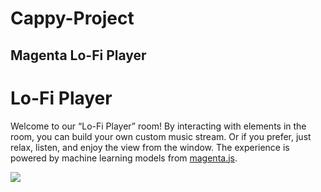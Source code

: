 # Cappy-Project
## Magenta Lo-Fi Player

# Lo-Fi Player

Welcome to our “Lo-Fi Player” room! By interacting with elements in the room, you can build your own custom music stream. Or if you prefer, just relax, listen, and enjoy the view from the window. The experience is powered by machine learning models from [magenta.js](https://github.com/magenta/magenta-js).

![]([./assets/screenshots/demo_short.](https://github.com/magenta/magenta-js)https://github.com/magenta/magenta-js.gif)
